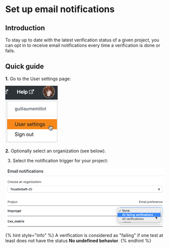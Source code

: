 # Set up email notifications

## Introduction

To stay up to date with the latest verification status of a given project, you can opt in to receive email notifications every time a verification is done or fails.

## Quick guide

**1.** Go to the User settings page:

![](../.gitbook/assets/image%20%28169%29.png)

**2.** Optionally select an organization \(see below\).

3. Select the notification trigger for your project:

![](../.gitbook/assets/image%20%28135%29.png)

{% hint style="info" %}
A verification is considered as "failing" if one test at least does not have the status **No undefined behavior**.
{% endhint %}

